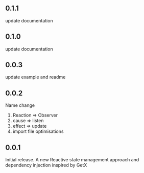 ## 0.1.1
update documentation

## 0.1.0
update documentation

## 0.0.3
update example and readme

## 0.0.2
Name change
1. Reaction => Observer
2. cause => listen
3. effect => update
4. import file optimisations

## 0.0.1
Initial release.
A new Reactive state management approach and dependency injection  inspired by GetX
